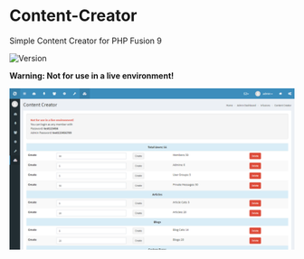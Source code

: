 # Content-Creator
Simple Content Creator for PHP Fusion 9

![Version](https://img.shields.io/badge/Version-1.1.5-blue.svg)

**Warning: Not for use in a live environment!**

![Preview](preview.png)
